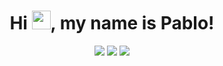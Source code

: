 

<h1 align="center">Hi <img src="https://raw.githubusercontent.com/MartinHeinz/MartinHeinz/master/wave.gif" width="30px" height="30px" />, my name is Pablo!</h1>

<p align="center">
  <img src = "https://github-readme-stats.vercel.app/api?username=calledInfinity&show_icons=true&count_private=true&theme=algolia&hide_border=true&hide=issues&bg_color=00000000">
  <img src = "https://github-readme-stats.vercel.app/api/top-langs/?username=calledInfinity&layout=compact&hide_border=true&theme=algolia&bg_color=00000000&langs_count=6&count_private=true">

  <img src = "https://github-readme-streak-stats.herokuapp.com?user=calledInfinity&theme=algolia&hide_border=true&background=FFFFFF00&count_private=true">
  <br>
  <br>
</p>


